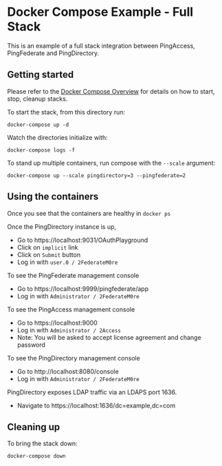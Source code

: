 # Docker Compose Example - Full Stack
This is an example of a full stack integration between PingAccess,
PingFederate and PingDirectory.

## Getting started
Please refer to the [Docker Compose Overview](../README.md) for details on how to 
start, stop, cleanup stacks. 

To start the stack, from this directory run:

  `docker-compose up -d`

Watch the directories initialize with:

  `docker-compose logs -f`

To stand up multiple containers, run compose with the `--scale` argument: 

`docker-compose up --scale pingdirectory=3 --pingfederate=2`

## Using the containers
Once you see that the containers are healthy in `docker ps`

Once the PingDirectory instance is up, 

* Go to https://localhost:9031/OAuthPlayground
* Click on `implicit` link
* Click on `Submit` button
* Log in with `user.0 / 2FederateM0re`

To see the PingFederate management console

* Go to https://localhost:9999/pingfederate/app
* Log in with `Administrator / 2FederateM0re`

To see the PingAccess management console

* Go to https://localhost:9000
* Log in with `Administrator / 2Access`
* Note: You will be asked to accept license agreement and change password

To see the PingDirectory management console

* Go to http://localhost:8080/console
* Log in with `Administrator / 2FederateM0re`

PingDirectory exposes LDAP traffic via an LDAPS port 1636. 
* Navigate to https://localhost:1636/dc=example,dc=com


## Cleaning up
To bring the stack down:

`docker-compose down`

